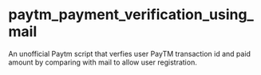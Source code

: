 # paytm_payment_verification_using_mail
An unofficial Paytm script that verfies user PayTM transaction id and paid amount by comparing with mail to allow user registration.
